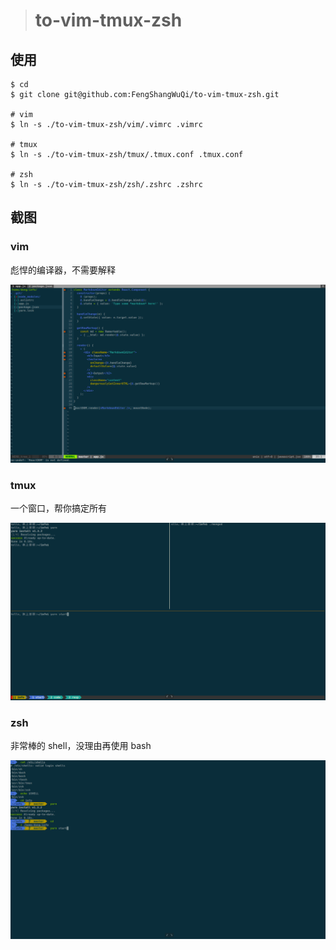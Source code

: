 
> # to-vim-tmux-zsh

## 使用

```
$ cd
$ git clone git@github.com:FengShangWuQi/to-vim-tmux-zsh.git

# vim
$ ln -s ./to-vim-tmux-zsh/vim/.vimrc .vimrc

# tmux
$ ln -s ./to-vim-tmux-zsh/tmux/.tmux.conf .tmux.conf

# zsh
$ ln -s ./to-vim-tmux-zsh/zsh/.zshrc .zshrc
```

## 截图

### vim

彪悍的编译器，不需要解释

![vim](./images/vim.png)

### tmux

一个窗口，帮你搞定所有

![tmux](./images/tmux.png)

### zsh

非常棒的 shell，没理由再使用 bash

![zsh](./images/zsh.png)
